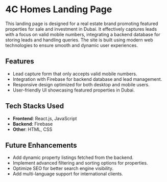 # 4C Homes Landing Page

This landing page is designed for a real estate brand promoting featured properties for sale and investment in Dubai. It effectively captures leads with a focus on valid mobile numbers, integrating a backend database for storing leads and handling queries. The site is built using modern web technologies to ensure smooth and dynamic user experiences.

## Features

- Lead capture form that only accepts valid mobile numbers.
- Integration with Firebase for backend database and lead management.
- Responsive design optimized for both desktop and mobile users.
- User-friendly UI showcasing featured properties in Dubai.

## Tech Stacks Used

- **Frontend**: React.js, JavaScript
- **Backend**: Firebase
- **Other**: HTML, CSS

## Future Enhancements

- Add dynamic property listings fetched from the backend.
- Implement advanced filtering and sorting options for properties.
- Optimize SEO for better search engine visibility.
- Add multi-language support for international clients.
